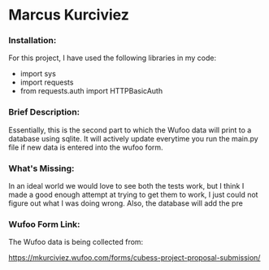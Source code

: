 # Marcus Kurciviez

### Installation:

For this project, I have used the following libraries in my code:
* import sys
* import requests
* from requests.auth import HTTPBasicAuth

### Brief Description:
Essentially, this is the second part to which the Wufoo data will print to a database using sqlite. It will actively update everytime you run the main.py file if new data is entered into the wufoo form. 

### What's Missing:
In an ideal world we would love to see both the tests work, but I think I made a good enough attempt at trying to get them to work, I just could not figure out what I was doing wrong. Also, the database will add the pre

### Wufoo Form Link:
The Wufoo data is being collected from: 

https://mkurciviez.wufoo.com/forms/cubess-project-proposal-submission/

